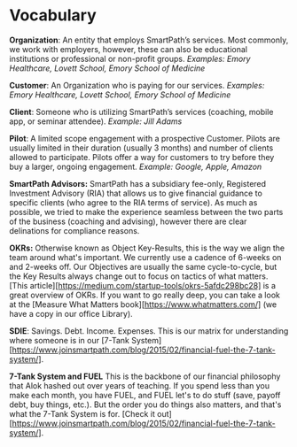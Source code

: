 # Vocabulary

**Organization**: 
An entity that employs SmartPath’s services. Most commonly, we work with employers, however, these can also be educational institutions or professional or non-profit groups. 
*Examples: Emory Healthcare, Lovett School, Emory School of Medicine*

**Customer**:
An Organization who is paying for our services.
*Examples: Emory Healthcare, Lovett School, Emory School of Medicine*

**Client**: 
Someone who is utilizing SmartPath’s services (coaching, mobile app, or seminar attendee). 
*Example: Jill Adams*

**Pilot**: 
A limited scope engagement with a prospective Customer. Pilots are usually limited in their duration (usually 3 months) and number of clients allowed to participate. Pilots offer a way for customers to try before they buy a larger, ongoing engagement.
*Example: Google, Apple, Amazon*

**SmartPath Advisors:** 
SmartPath has a subsidiary fee-only, Registered Investment Advisory (RIA) that allows us to give financial guidance to specific clients (who agree to the RIA terms of service). As much as possible, we tried to make the experience seamless between the two parts of the business (coaching and advising), however there are clear delinations for compliance reasons. 

**OKRs:**
Otherwise known as Object Key-Results, this is the way we align the team around what's important. We currently use a cadence of 6-weeks on and 2-weeks off. Our Objectives are usually the same cycle-to-cycle, but the Key Results always change out to focus on tactics of what matters. [This article][https://medium.com/startup-tools/okrs-5afdc298bc28] is a great overview of OKRs. If you want to go really deep, you can take a look at the [Measure What Matters book][https://www.whatmatters.com/] (we have a copy in our office Library).

**SDIE**: 
Savings. Debt. Income. Expenses. This is our matrix for understanding where someone is in our [7-Tank System][https://www.joinsmartpath.com/blog/2015/02/financial-fuel-the-7-tank-system/].

**7-Tank System and FUEL**
This is the backbone of our financial philosophy that Alok hashed out over years of teaching. If you spend less than you make each month, you have FUEL, and FUEL let's to do stuff (save, payoff debt, buy things, etc.). But the order you do things also matters, and that's what the 7-Tank System is for. [Check it out][https://www.joinsmartpath.com/blog/2015/02/financial-fuel-the-7-tank-system/].

